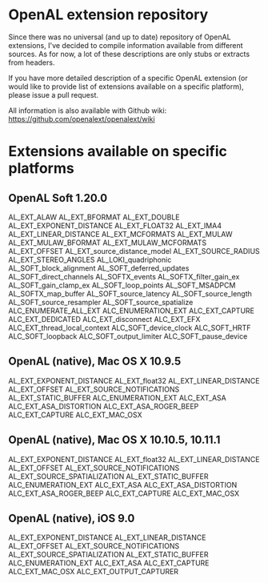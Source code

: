 OpenAL extension repository
===========================

Since there was no universal (and up to date) repository of OpenAL extensions, I've decided
to compile information available from different sources. As for now, a lot of these descriptions
are only stubs or extracts from headers.

If you have more detailed description of a specific OpenAL extension (or would like to provide
list of extensions available on a specific platform), please issue a pull request.

All information is also available with Github wiki: https://github.com/openalext/openalext/wiki

Extensions available on specific platforms
==========================================

OpenAL Soft 1.20.0
------------------

AL_EXT_ALAW
AL_EXT_BFORMAT
AL_EXT_DOUBLE
AL_EXT_EXPONENT_DISTANCE
AL_EXT_FLOAT32
AL_EXT_IMA4
AL_EXT_LINEAR_DISTANCE
AL_EXT_MCFORMATS
AL_EXT_MULAW
AL_EXT_MULAW_BFORMAT
AL_EXT_MULAW_MCFORMATS
AL_EXT_OFFSET
AL_EXT_source_distance_model
AL_EXT_SOURCE_RADIUS
AL_EXT_STEREO_ANGLES
AL_LOKI_quadriphonic
AL_SOFT_block_alignment
AL_SOFT_deferred_updates
AL_SOFT_direct_channels
AL_SOFTX_events
AL_SOFTX_filter_gain_ex
AL_SOFT_gain_clamp_ex
AL_SOFT_loop_points
AL_SOFT_MSADPCM
AL_SOFTX_map_buffer
AL_SOFT_source_latency
AL_SOFT_source_length
AL_SOFT_source_resampler
AL_SOFT_source_spatialize
ALC_ENUMERATE_ALL_EXT
ALC_ENUMERATION_EXT
ALC_EXT_CAPTURE
ALC_EXT_DEDICATED
ALC_EXT_disconnect
ALC_EXT_EFX
ALC_EXT_thread_local_context
ALC_SOFT_device_clock
ALC_SOFT_HRTF
ALC_SOFT_loopback
ALC_SOFT_output_limiter
ALC_SOFT_pause_device

OpenAL (native), Mac OS X 10.9.5
--------------------------------

AL_EXT_EXPONENT_DISTANCE
AL_EXT_float32
AL_EXT_LINEAR_DISTANCE
AL_EXT_OFFSET
AL_EXT_SOURCE_NOTIFICATIONS
AL_EXT_STATIC_BUFFER
ALC_ENUMERATION_EXT
ALC_EXT_ASA
ALC_EXT_ASA_DISTORTION
ALC_EXT_ASA_ROGER_BEEP
ALC_EXT_CAPTURE
ALC_EXT_MAC_OSX

OpenAL (native), Mac OS X 10.10.5, 10.11.1
------------------------------------------

AL_EXT_EXPONENT_DISTANCE
AL_EXT_float32
AL_EXT_LINEAR_DISTANCE
AL_EXT_OFFSET
AL_EXT_SOURCE_NOTIFICATIONS
AL_EXT_SOURCE_SPATIALIZATION
AL_EXT_STATIC_BUFFER
ALC_ENUMERATION_EXT
ALC_EXT_ASA
ALC_EXT_ASA_DISTORTION
ALC_EXT_ASA_ROGER_BEEP
ALC_EXT_CAPTURE
ALC_EXT_MAC_OSX

OpenAL (native), iOS 9.0
------------------------

AL_EXT_EXPONENT_DISTANCE
AL_EXT_LINEAR_DISTANCE
AL_EXT_OFFSET
AL_EXT_SOURCE_NOTIFICATIONS
AL_EXT_SOURCE_SPATIALIZATION
AL_EXT_STATIC_BUFFER
ALC_ENUMERATION_EXT
ALC_EXT_ASA
ALC_EXT_CAPTURE
ALC_EXT_MAC_OSX
ALC_EXT_OUTPUT_CAPTURER
